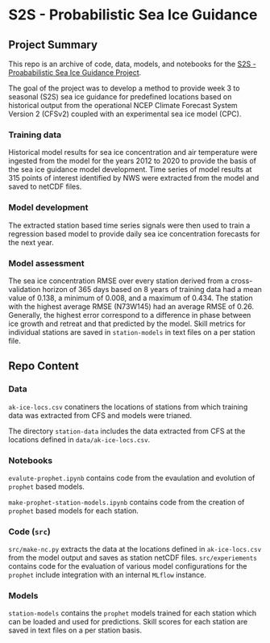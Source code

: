 # S2S - Probabilistic Sea Ice Guidance

## Project Summary

This repo is an archive of code, data, models, and notebooks for the [S2S - Proababilistic Sea Ice Guidance Project](http://stage-s2s.srv.axiomptk).

The goal of the project was to develop a method to provide week 3 to seasonal (S2S) sea ice guidance for predefined locations based on historical output from the operational NCEP Climate Forecast System Version 2 (CFSv2) coupled with an experimental sea ice model (CPC).

### Training data

Historical model results for sea ice concentration and air temperature were ingested from the model for the years 2012 to 2020 to provide the basis of the sea ice guidance model development. Time series of model results at 315 points of interest identified by NWS were extracted from the model and saved to netCDF files.

### Model development

The extracted station based time series signals were then used to train a regression based model to provide daily sea ice concentration forecasts for the next year.

### Model assessment

The sea ice concentration RMSE over every station derived from a cross-validation horizon of 365 days based on 8 years of training data had a mean value of 0.138, a minimum of 0.008, and a maximum of 0.434. The station with the highest average RMSE (N73W145) had an average RMSE of 0.26. Generally, the highest error correspond to a difference in phase between ice growth and retreat and that predicted by the model.  Skill metrics for individual stations are saved in `station-models` in text files on a per station file.

## Repo Content

### Data 

`ak-ice-locs.csv` conatiners the locations of stations from which training data was extracted from CFS and models were trianed.

The directory `station-data` includes the data extracted from CFS at the locations defined in `data/ak-ice-locs.csv`.

### Notebooks

`evalute-prophet.ipynb` contains code from the evaulation and evolution of `prophet` based models.

`make-prophet-station-models.ipynb` contains code from the creation of `prophet` based models for each station.

### Code (`src`)

`src/make-nc.py` extracts the data at the locations defined in `ak-ice-locs.csv` from the model output and saves as station netCDF files.
`src/experiements` contains code for the evaluation of various model configurations for the `prophet` include integration with an internal `MLflow` instance.

### Models

`station-models` contains the `prophet` models trained for each station which can be loaded and used for predictions.  Skill scores for each station are saved in text files on a per station basis.
